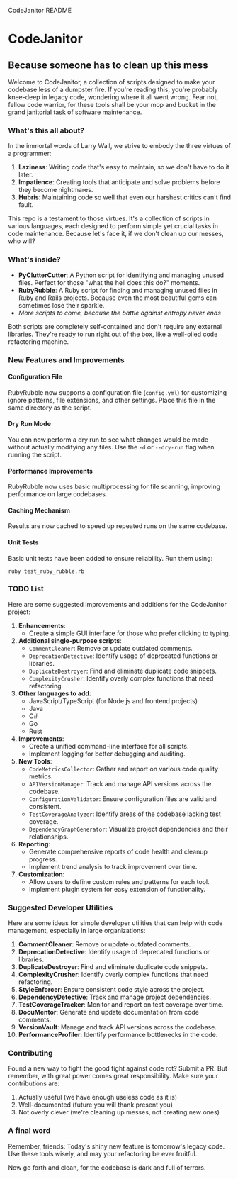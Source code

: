 CodeJanitor README

CodeJanitor
===========

Because someone has to clean up this mess
-----------------------------------------

Welcome to CodeJanitor, a collection of scripts designed to make your codebase less of a dumpster fire. If you're reading this, you're probably knee-deep in legacy code, wondering where it all went wrong. Fear not, fellow code warrior, for these tools shall be your mop and bucket in the grand janitorial task of software maintenance.

### What's this all about?

In the immortal words of Larry Wall, we strive to embody the three virtues of a programmer:

1.  **Laziness**: Writing code that's easy to maintain, so we don't have to do it later.
2.  **Impatience**: Creating tools that anticipate and solve problems before they become nightmares.
3.  **Hubris**: Maintaining code so well that even our harshest critics can't find fault.

This repo is a testament to those virtues. It's a collection of scripts in various languages, each designed to perform simple yet crucial tasks in code maintenance. Because let's face it, if we don't clean up our messes, who will?

### What's inside?

*   **PyClutterCutter**: A Python script for identifying and managing unused files. Perfect for those "what the hell does this do?" moments.
*   **RubyRubble**: A Ruby script for finding and managing unused files in Ruby and Rails projects. Because even the most beautiful gems can sometimes lose their sparkle.
*   _More scripts to come, because the battle against entropy never ends_

Both scripts are completely self-contained and don't require any external libraries. They're ready to run right out of the box, like a well-oiled code refactoring machine.

### New Features and Improvements

#### Configuration File

RubyRubble now supports a configuration file (`config.yml`) for customizing ignore patterns, file extensions, and other settings. Place this file in the same directory as the script.

#### Dry Run Mode

You can now perform a dry run to see what changes would be made without actually modifying any files. Use the `-d` or `--dry-run` flag when running the script.

#### Performance Improvements

RubyRubble now uses basic multiprocessing for file scanning, improving performance on large codebases.

#### Caching Mechanism

Results are now cached to speed up repeated runs on the same codebase.

#### Unit Tests

Basic unit tests have been added to ensure reliability. Run them using:

    ruby test_ruby_rubble.rb

### TODO List

Here are some suggested improvements and additions for the CodeJanitor project:

1.  **Enhancements**:
    *   Create a simple GUI interface for those who prefer clicking to typing.
2.  **Additional single-purpose scripts**:
    *   `CommentCleaner`: Remove or update outdated comments.
    *   `DeprecationDetective`: Identify usage of deprecated functions or libraries.
    *   `DuplicateDestroyer`: Find and eliminate duplicate code snippets.
    *   `ComplexityCrusher`: Identify overly complex functions that need refactoring.
3.  **Other languages to add**:
    *   JavaScript/TypeScript (for Node.js and frontend projects)
    *   Java
    *   C#
    *   Go
    *   Rust
4.  **Improvements**:
    *   Create a unified command-line interface for all scripts.
    *   Implement logging for better debugging and auditing.
5.  **New Tools**:
    * `CodeMetricsCollector`: Gather and report on various code quality metrics.
    * `APIVersionManager`: Track and manage API versions across the codebase.
    * `ConfigurationValidator`: Ensure configuration files are valid and consistent.
    * `TestCoverageAnalyzer`: Identify areas of the codebase lacking test coverage.
    * `DependencyGraphGenerator`: Visualize project dependencies and their relationships.
6.  **Reporting**:
    * Generate comprehensive reports of code health and cleanup progress.
    * Implement trend analysis to track improvement over time.
7.  **Customization**:
    * Allow users to define custom rules and patterns for each tool.
    * Implement plugin system for easy extension of functionality.

### Suggested Developer Utilities

Here are some ideas for simple developer utilities that can help with code management, especially in large organizations:

1. **CommentCleaner**: Remove or update outdated comments.
2. **DeprecationDetective**: Identify usage of deprecated functions or libraries.
3. **DuplicateDestroyer**: Find and eliminate duplicate code snippets.
4. **ComplexityCrusher**: Identify overly complex functions that need refactoring.
5. **StyleEnforcer**: Ensure consistent code style across the project.
6. **DependencyDetective**: Track and manage project dependencies.
7. **TestCoverageTracker**: Monitor and report on test coverage over time.
8. **DocuMentor**: Generate and update documentation from code comments.
9. **VersionVault**: Manage and track API versions across the codebase.
10. **PerformanceProfiler**: Identify performance bottlenecks in the code.

### Contributing

Found a new way to fight the good fight against code rot? Submit a PR. But remember, with great power comes great responsibility. Make sure your contributions are:

1.  Actually useful (we have enough useless code as it is)
2.  Well-documented (future you will thank present you)
3.  Not overly clever (we're cleaning up messes, not creating new ones)

### A final word

Remember, friends: Today's shiny new feature is tomorrow's legacy code. Use these tools wisely, and may your refactoring be ever fruitful.

Now go forth and clean, for the codebase is dark and full of terrors.
